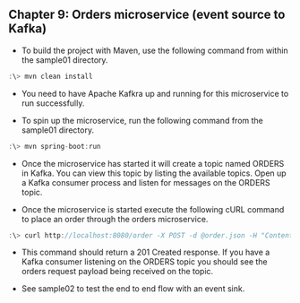 ## Chapter 9: Orders microservice (event source to Kafka)

* To build the project with Maven, use the following command from within the sample01 directory.

```javascript
:\> mvn clean install
```

* You need to have Apache Kafkra up and running for this microservice to run successfully.

* To spin up the microservice, run the following command from the sample01 directory.

```javascript
:\> mvn spring-boot:run
```

* Once the microservice has started it will create a topic named ORDERS in Kafka. 
You can view this topic by listing the available topics. Open up a Kafka consumer process and 
listen for messages on the ORDERS topic.

* Once the microservice is started execute the following cURL command to place an order
through the orders microservice.

```javascript
:\> curl http://localhost:8080/order -X POST -d @order.json -H "Content-Type: application/json" -v
```

* This command should return a 201 Created response. If you have a Kafka consumer listening on 
the ORDERS topic you should see the orders request payload being received on the topic.

* See sample02 to test the end to end flow with an event sink.

